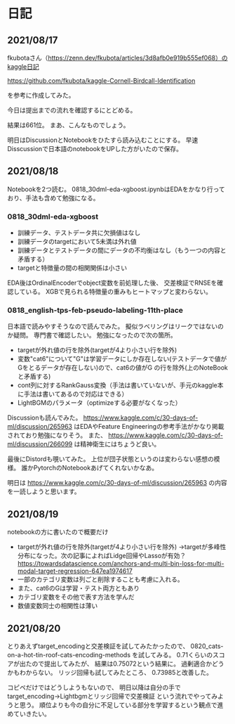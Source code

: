# 日記

## 2021/08/17

fkubotaさん（https://zenn.dev/fkubota/articles/3d8afb0e919b555ef068）のkaggle日記

https://github.com/fkubota/kaggle-Cornell-Birdcall-Identification

を参考に作成してみた。

今日は提出までの流れを確認するにとどめる。

結果は661位。
まあ、こんなものでしょう。

明日はDiscussionとNotebookをひたすら読み込むことにする。
早速Disscussionで日本語のnotebookをUPした方がいたので保存。

## 2021/08/18

Notebookを2つ読む。
0818_30dml-eda-xgboost.ipynbはEDAをかなり行っており、手法も含めて勉強になる。
### 0818_30dml-eda-xgboost
- 訓練データ、テストデータ共に欠損値はなし
- 訓練データのtargetにおいて5未満は外れ値
- 訓練データとテストデータの間にデータの不均衡はなし（もう一つの内容と矛盾する）
- targetと特徴量の間の相関関係は小さい

EDA後はOrdinalEncoderでobject変数を前処理した後、
交差検証でRNSEを確認している。
XGBで見られる特徴量の重みもヒートマップと変わらない。

### 0818_english-tps-feb-pseudo-labeling-11th-place
日本語で読みやすそうなので読んでみた。
擬似ラベリングはリークではないのか疑問。
専門書で確認したい。
勉強になったので次の箇所。
- targetが外れ値の行を除外(targetが4より小さい行を除外)  
- 変数"cat6"について"G"は学習データにしか存在しない(テストデータで値がGをとるデータが存在しない)ので、cat6の値がG 
  の行を除外(上のNoteBookと矛盾する) 
- cont列に対するRankGauss変換（手法は書いていないが、手元のkaggle本に手法は書いてあるので対応はできる） 
- LightBGMのパラメータ（optimizeする必要がなくなった）

Discussionも読んでみた。
https://www.kaggle.com/c/30-days-of-ml/discussion/265963
はEDAやFeature Engineeringの参考手法がかなり掲載されており勉強になりそう。
また、
https://www.kaggle.com/c/30-days-of-ml/discussion/266099
は精神衛生にはちょうど良い。

最後にDistordも覗いてみた。
上位が団子状態というのは変わらない感想の模様。
誰かPytorchのNotebookあげてくれないかなあ。

明日は
https://www.kaggle.com/c/30-days-of-ml/discussion/265963
の内容を一読しようと思います。

## 2021/08/19
notebookの方に書いたので概要だけ
- targetが外れ値の行を除外(targetが4より小さい行を除外) 
  →targetが多峰性分布になった。次の記事によればLidge回帰やLassoが有効？
  https://towardsdatascience.com/anchors-and-multi-bin-loss-for-multi-modal-target-regression-647ea1974617
- 一部のカテゴリ変数は列ごと削除することも考慮に入れる。
- また、cat6のGは学習・テスト両方ともあり
- カテゴリ変数をその他で表す方法を学んだ
- 数値変数同士の相関性は薄い

## 2021/08/20
とりあえずtarget_encodingと交差検証を試してみたかったので、
0820_cats-on-a-hot-tin-roof-cats-encoding-methods
を試してみる。
0.71くらいのスコアが出たので提出してみたが、
結果は0.75072という結果に。
過剰適合かどうかもわからない。
リッジ回帰も試してみたところ、
0.73985と改善した。

コピペだけではどうしようもないので、
明日以降は自分の手でtarget_encoding→Lightbgmとリッジ回帰で交差検証
という流れでやってみようと思う。
順位よりも今の自分に不足している部分を学習するという観点で進めていきたい。

